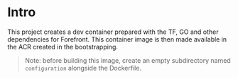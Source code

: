 # Intro

This project creates a dev container prepared with the TF, GO and other dependencies for Forefront. This container image is then made available in the ACR created in the bootstrapping.

>Note: before building this image, create an empty subdirectory named `configuration` alongside the Dockerfile.